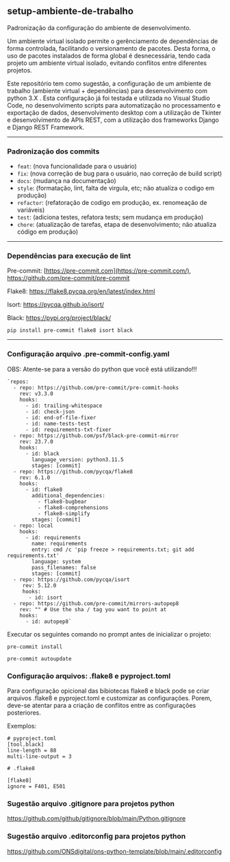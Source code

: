 ## setup-ambiente-de-trabalho
Padronização da configuração do ambiente de desenvolvimento.

Um ambiente virtual isolado permite o gerênciamento de dependências de forma controlada, facilitando o versionamento de pacotes. Desta forma, o uso de pacotes instalados de forma global é desnecessária, tendo cada projeto um ambiente virtual isolado, evitando conflitos entre diferentes projetos.

Este repositório tem como sugestão, a configuração de um ambiente de trabalho (ambiente virtual + dependências) para desenvolvimento com python 3.X .
Esta configuração já foi testada e utilizada no Visual Studio Code, no desenvolvimento scripts para automatização no processamento e exportação de dados, desenvolvimento desktop com a utilização de Tkinter e desenvolvimento de APIs REST, com a utilização dos frameworks Django e Django REST Framework.

---

### Padronização dos commits
- `feat`: (nova funcionalidade para o usuário)
- `fix`: (nova correção de bug para o usuário, nao correção de build script)
- `docs`: (mudança na documentação)
- `style`: (formatação, lint, falta de virgula, etc; não atualiza o codigo em produção)
- `refactor`: (refatoração de codigo em produção, ex. renomeação de variáveis)
- `test`: (adiciona testes, refatora tests; sem mudança em produção)
- `chore`: (atualização de tarefas, etapa de desenvolvimento; não atualiza código em produção)

---

### Dependências para execução de lint

Pre-commit: [https://pre-commit.com](https://pre-commit.com/), https://github.com/pre-commit/pre-commit

Flake8: https://flake8.pycqa.org/en/latest/index.html

Isort: https://pycqa.github.io/isort/

Black: https://pypi.org/project/black/

`pip install pre-commit flake8 isort black`

---

### Configuração arquivo .pre-commit-config.yaml

OBS: Atente-se para a versão do python que você está utilizando!!!

```
`repos:
  - repo: https://github.com/pre-commit/pre-commit-hooks
    rev: v3.3.0
    hooks:
      - id: trailing-whitespace
      - id: check-json
      - id: end-of-file-fixer
      - id: name-tests-test
      - id: requirements-txt-fixer
  - repo: https://github.com/psf/black-pre-commit-mirror
    rev: 23.7.0
    hooks:
      - id: black
        language_version: python3.11.5
        stages: [commit]
  - repo: https://github.com/pycqa/flake8
    rev: 6.1.0
    hooks:
      - id: flake8
        additional_dependencies:
          - flake8-bugbear
          - flake8-comprehensions
          - flake8-simplify
        stages: [commit]
  - repo: local
    hooks:
      - id: requirements
        name: requirements
        entry: cmd /c 'pip freeze > requirements.txt; git add requirements.txt'
        language: system
        pass_filenames: false
        stages: [commit]
  - repo: https://github.com/pycqa/isort
     rev: 5.12.0
     hooks:
       - id: isort
  - repo: https://github.com/pre-commit/mirrors-autopep8
    rev: "" # Use the sha / tag you want to point at
    hooks:
      - id: autopep8`
```

Executar os seguintes comando no prompt antes de inicializar o projeto:

```
pre-commit install
```
```
pre-commit autoupdate
```

### Configuração arquivos: .flake8 e pyproject.toml

Para configuração opicional das bibiotecas flake8 e black pode se criar arquivos .flake8 e pyproject.toml e customizar as configurações.
Porem, deve-se atentar para a criação de conflitos entre as configurações posteriores.

Exemplos:

```
# pyproject.toml
[tool.black]
line-length = 88
multi-line-output = 3
```

```
# .flake8

[flake8]
ignore = F401, E501
```

### Sugestão arquivo .gitignore para projetos python

https://github.com/github/gitignore/blob/main/Python.gitignore

### Sugestão arquivo .editorconfig para projetos python

https://github.com/ONSdigital/ons-python-template/blob/main/.editorconfig
